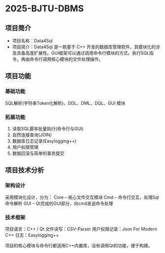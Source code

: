 # 2025-BJTU-DBMS

## 项目简介
- 项目名称：Data4Sql
- 项目简介：Data4Sql 是一款基于 C++ 开发的数据库管理软件，其模块化的涉及具备高度扩展性。GUI框架可以通过调用命令行模块的方式，执行SQL指令，再由命令行调用核心模块的文件处理操作。

## 项目功能

### 基础功能

SQL解析(字符串Token化解析)、DDL、DML、DQL、GUI 模块

### 拓展功能

1. 读取SQL脚本批量执行(命令行与GUI)
2. 自然连接查询(JOIN)
3. 数据库日志记录(Easylogging++)
4. 用户权限管理
5. 数据回滚与简单的事务提交

## 项目技术分析

### 架构设计

采用模块化设计，分为：
Core – 核心文件交互模块
Cmd – 命令行交互，处理Sql命令解析
GUI – Qt完成的GUI部分，向cmd发送命令处理

### 技术框架

项目语言：C++ / Qt
文件读写：CSV-Parser
用户权限记录：Json For Modern C++
日志：Easylogging++

项目的核心模块与命令行都适用C++内置库，没有调用Qt的功能，便于构建。
